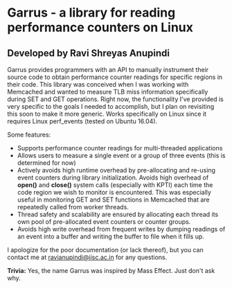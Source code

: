 # Garrus - a library for reading performance counters on Linux
## Developed by Ravi Shreyas Anupindi

Garrus provides programmers with an API to manually instrument their source code to obtain performance counter readings for specific regions in their code. This library was conceived when I was working with Memcached and wanted to measure TLB miss information specifically during SET and GET operations. Right now, the functionality I've provided is very specific to the goals I needed to accomplish, but I plan on revisiting this soon to make it more generic. Works specifically on Linux since it requires Linux perf_events (tested on Ubuntu 16.04).

Some features:
- Supports performance counter readings for multi-threaded applications
- Allows users to measure a single event or a group of three events (this is determined for now)
- Actively avoids high runtime overhead by pre-allocating and re-using event counters during library initialization. Avoids high overhead of **open()** and **close()** system calls (especially with KPTI) each time the code region we wish to monitor is encountered. This was especially useful in monitoring GET and SET functions in Memcached that are repeatedly called from worker threads.
- Thread safety and scalability are ensured by allocating each thread its own pool of pre-allocated event counters or counter groups.
- Avoids high write overhead from frequent writes by dumping readings of an event into a buffer and writing the buffer to file when it fills up.

I apologize for the poor documentation (or lack thereof), but you can contact me at ravianupindi@iisc.ac.in for any questions.

**Trivia:** Yes, the name Garrus was inspired by Mass Effect. Just don't ask why.
